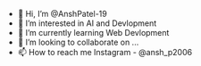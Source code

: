 - 👋 Hi, I’m @AnshPatel-19
- 👀 I’m interested in AI and Devlopment
- 🌱 I’m currently learning Web Devlopment
- 💞️ I’m looking to collaborate on ...
- 📫 How to reach me Instagram - @ansh_p2006


<!---
AnshPatel-19/AnshPatel-19 is a ✨ special ✨ repository because its `README.md` (this file) appears on your GitHub profile.
You can click the Preview link to take a look at your changes.
--->
